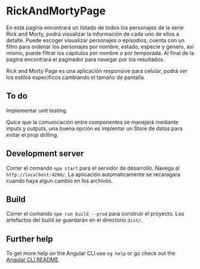# RickAndMortyPage

En esta pagina encontrará un listado de todos los personajes de la serie Rick and Morty, podrá visualizar la información de cada uno de ellos a detalle. Puede escoger visualizar personajes o episodios, cuenta con un filtro para ordenar los personajes por nombre, estado, especie y genero, asi mismo, puede filtrar los capitulos por nombre o por temporada. 
Al final de la pagina encontrará el paginador para navegar por los resultados.

Rick and Morty Page es una aplicación responsive para celular, podrá ver los estilos especificos cambiando el tamaño de pantalla.

## To do

Implementar unit testing.

Quice que la comunicación entre componentes se manejará mediante inputs y outputs, una buena opción es implentar un Store de datos para evitar el prop drilling.


## Development server

Correr el comando `npm start` para el servidor de desarrollo. Navega al `http://localhost:4200/`. La aplicación automaticamente se recaragara cuando haya algun cambio en los archivos.

## Build

Correr el comando `npm run build --prod` para construir el proyecto. Los artefactos del build se guardarán en el directorio `dist/`.

## Further help

To get more help on the Angular CLI use `ng help` or go check out the [Angular CLI README](https://github.com/angular/angular-cli/blob/master/README.md).
